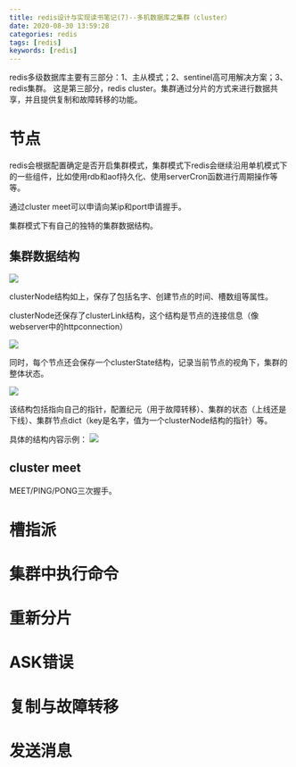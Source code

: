 ```yaml
---
title: redis设计与实现读书笔记(7)--多机数据库之集群（cluster）
date: 2020-08-30 13:59:28
categories: redis
tags: [redis]
keywords: [redis]
---
```

redis多级数据库主要有三部分：1、主从模式；2、sentinel高可用解决方案；3、redis集群。
这是第三部分，redis cluster。集群通过分片的方式来进行数据共享，并且提供复制和故障转移的功能。

<!---more--->

# 节点
redis会根据配置确定是否开启集群模式，集群模式下redis会继续沿用单机模式下的一些组件，比如使用rdb和aof持久化、使用serverCron函数进行周期操作等等。

通过cluster meet可以申请向某ip和port申请握手。

集群模式下有自己的独特的集群数据结构。

## 集群数据结构
![](https://jaroffertree.oss-cn-hongkong.aliyuncs.com/20200830145107.png)

clusterNode结构如上，保存了包括名字、创建节点的时间、槽数组等属性。

clusterNode还保存了clusterLink结构，这个结构是节点的连接信息（像webserver中的httpconnection）

![](https://jaroffertree.oss-cn-hongkong.aliyuncs.com/20200830145907.png)

同时，每个节点还会保存一个clusterState结构，记录当前节点的视角下，集群的整体状态。

![](https://jaroffertree.oss-cn-hongkong.aliyuncs.com/20200830150036.png)

该结构包括指向自己的指针，配置纪元（用于故障转移）、集群的状态（上线还是下线）、集群节点dict（key是名字，值为一个clusterNode结构的指针）等。

具体的结构内容示例：
![](https://jaroffertree.oss-cn-hongkong.aliyuncs.com/20200830150459.png)


## cluster meet
MEET/PING/PONG三次握手。

# 槽指派

# 集群中执行命令

# 重新分片

# ASK错误

# 复制与故障转移

# 发送消息